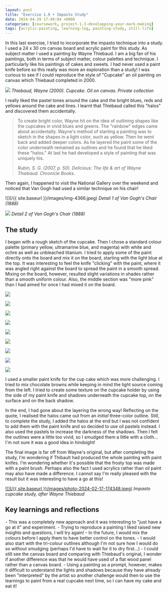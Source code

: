 ```yaml
---
layout: post
title: "Exercise 1.9 • Impasto Study"
date: 2024-04-29 17:49:04 +0000
categories: [coursework, project-1-3-developping-your-mark-making]
tags: [acrylic-painting, learning-log, painting-study, still-life]
---
```


In this last exercise, I tried to incorporate the impasto technique into a study. I used a 24 x 30 cm canvas board and acrylic paint for this study. As subject matter I used a painting by Wayne Thiebaud. I am a big fan of his paintings, both in terms of subject matter, colour palettes and technique. I particularly like his paintings of cakes and sweets. I had never used a paint knife before so this really was more an exploration than a study! I was curious to see if I could reproduce the style of "Cupcake" an oil painting on canvas which Thiebaud completed in 2000.

<!-- /wp:paragraph --><!-- wp:image {"align":"center","sizeSlug":"large","linkDestination":"custom"} -->
[![](https://media.mutualart.com/Images/2009_07/05/0089/465994/5ddbf2a4-38b6-498e-a324-23666bf8fba8_g.Jpeg)](https://www.mutualart.com/Artwork/Cupcake/7CC6449DEA6927CC)
_Thiebaud, Wayne (2000). Cupcake. Oil on canvas. Private collection_
<!-- /wp:image --><!-- wp:paragraph -->

I really liked the pastel tones around the cake and the bright blues, reds and yellows around the cake and lines. I learnt that Thiebaud called this "halos" and discovered them accidentally.

<!-- /wp:paragraph --><!-- wp:quote -->

> <!-- wp:paragraph -->
> 
> To create bright color, Wayne hit on the idea of outlining shapes like the cupcakes in vivid blues and greens. The "rainbow" edges came about accidentally. Wayne's method of starting a painting was to sketch in the shapes in a light color, such as yellow. Then he went back and added deeper colors. As he layered the paint some of the color underneath remained as outlines and he found that he liked these "halos." At last he had developed a style of painting that was uniquely his.
> 
> <!-- /wp:paragraph --><cite>Rubin, S. G. (2007, p. 50). <em>Delicious: The life &amp; art of Wayne Thiebaud</em>. Chronicle Books.</cite>

<!-- /wp:quote --><!-- wp:paragraph -->

Then again, I happened to visit the National Gallery over the weekend and noticed that Van Gogh had used a similar technique on his chair!

<!-- /wp:paragraph --><!-- wp:gallery {"linkTo":"none","align":"wide"} -->
<!-- wp:image {"id":759,"sizeSlug":"full","linkDestination":"none"} -->
![](/{{ site.baseurl }}/images/img-4366.jpeg)
_Detail 1 of Van Gogh's Chair (1888)_
<!-- /wp:image --><!-- wp:image {"id":761,"sizeSlug":"full","linkDestination":"none"} -->
![](https://spaces.oca.ac.uk/gaellelog/wp-content/uploads/sites/5355/2024/04/IMG_4364.jpeg)
_Detail 2 of Van Gogh's Chair (1888)_
<!-- /wp:image -->
<!-- /wp:gallery --><!-- wp:heading -->
## The study
<!-- /wp:heading --><!-- wp:paragraph -->

I began with a rough sketch of the cupcake. Then I chose a standard colour palette (primary yellow, ultramarine blue, and magenta) with white and ochre as well as unbleached titanium. I tried to apply some of the paint directly onto the board and mix it on the board, starting with the light blue at the top. It was interesting to feel the knife "clicking" with the paint, where it was angled right against the board to spread the paint in a smooth spread. Mixing on the board, however, resulted slight variations in shades rather than a smooth uniform colour. Also, the middle section was "more pink" than I had aimed for once I had mixed it on the board.

<!-- /wp:paragraph --><!-- wp:jetpack/tiled-gallery {"columnWidths":[["25.00000","25.00000","25.00000","25.00000"],["33.33333","33.33333","33.33333"],["62.69351","37.30649"]],"ids":[749,752,753,750,751,754,755,756,757]} -->

![](https://i1.wp.com/oca-wp-journals.s3.eu-west-2.amazonaws.com/wp-content/uploads/sites/5355/2024/04/IMG_4628-scaled.jpeg?ssl=1)

![](https://i1.wp.com/oca-wp-journals.s3.eu-west-2.amazonaws.com/wp-content/uploads/sites/5355/2024/04/IMG_4631-scaled.jpeg?ssl=1)

![](https://i1.wp.com/oca-wp-journals.s3.eu-west-2.amazonaws.com/wp-content/uploads/sites/5355/2024/04/IMG_4637-scaled.jpeg?ssl=1)

![](https://i0.wp.com/oca-wp-journals.s3.eu-west-2.amazonaws.com/wp-content/uploads/sites/5355/2024/04/IMG_4629-scaled.jpeg?ssl=1)

![](https://i2.wp.com/oca-wp-journals.s3.eu-west-2.amazonaws.com/wp-content/uploads/sites/5355/2024/04/IMG_4630-scaled.jpeg?ssl=1)

![](https://i0.wp.com/oca-wp-journals.s3.eu-west-2.amazonaws.com/wp-content/uploads/sites/5355/2024/04/IMG_4636-scaled.jpeg?ssl=1)

![](https://i0.wp.com/oca-wp-journals.s3.eu-west-2.amazonaws.com/wp-content/uploads/sites/5355/2024/04/IMG_4635-scaled.jpeg?ssl=1)

![](https://i2.wp.com/oca-wp-journals.s3.eu-west-2.amazonaws.com/wp-content/uploads/sites/5355/2024/04/IMG_4643-scaled.jpeg?ssl=1)

![](https://i1.wp.com/oca-wp-journals.s3.eu-west-2.amazonaws.com/wp-content/uploads/sites/5355/2024/04/Photo_2024-04-29_124754.jpeg?ssl=1)

<!-- /wp:jetpack/tiled-gallery --><!-- wp:paragraph -->

I used a smaller paint knife for the cup cake which was more challenging. I tried to mix chocolate browns while keeping in mind the light source coming from the left. I tried to create some texture on the cupcake holder by using the side of my paint knife and shadows underneath the cupcake top, on the surface and on the back shadow.

<!-- /wp:paragraph --><!-- wp:paragraph -->

In the end, I had gone about the layering the wrong way! Reflecting on the quote, I realised the halos came out from an _initial_ three-color outline. Still, to complete the study, I added the halos at the end but I was not confident to add them with the paint knife and so decided to use oil pastels instead. I also used the pastels to increase the darkness of the shadows. Then I felt the outlines were a little too vivid, so I smudged them a little with a cloth... I'm not sure it was a good idea in hindsight!

<!-- /wp:paragraph --><!-- wp:paragraph -->

The final image is far off from Wayne's original, but after completing the study, I'm wondering if Thibault had produced the whole painting with paint knifes. I'm wondering whether it's possible that the frosty top was made with a paint brush. Perhaps also the fact I used acrylics rather than oil paint may also have made a difference. I cannot say I'm really pleased with the result but it was interesting to have a go at this!

<!-- /wp:paragraph --><!-- wp:image {"id":758,"sizeSlug":"full","linkDestination":"media"} -->
[![](/{{ site.baseurl }}/images/photo-2024-02-17-174348.jpeg)](https://spaces.oca.ac.uk/gaellelog/wp-content/uploads/sites/5355/2024/04/Photo_2024-04-29_144034-scaled.jpeg)
_Impasto cupcake study, after Wayne Thiebaud_
<!-- /wp:image --><!-- wp:heading -->
## Key learnings and reflections
<!-- /wp:heading --><!-- wp:list -->
<!-- wp:list-item -->- This was a completely new approach and it was interesting to "just have a go at it" and experiment.
<!-- /wp:list-item --><!-- wp:list-item -->- Trying to reproduce a painting I liked raised new insights and questions, I will try again!
<!-- /wp:list-item --><!-- wp:list-item -->- In the future, I would mix the colours before I apply them to have better control on the tones.
<!-- /wp:list-item --><!-- wp:list-item -->- I would also start with the tri-colour outlines although I'm not sure how I would do so without smudging (perhaps I'd have to wait for it to dry first...)
<!-- /wp:list-item --><!-- wp:list-item -->- I could still see the canvas board and comparing with Thiebaud's original, I wonder if another difference was that he would have used of a flat wood panel rather than a canvas board.
<!-- /wp:list-item --><!-- wp:list-item -->- Using a painting as a prompt, however, makes it difficult to understand the lights and shadows because they have already been "interpreted" by the artist so another challenge would then to use the learnings to paint from a real cupcake next time, so I can have my cake and eat it!
<!-- /wp:list-item -->
<!-- /wp:list -->